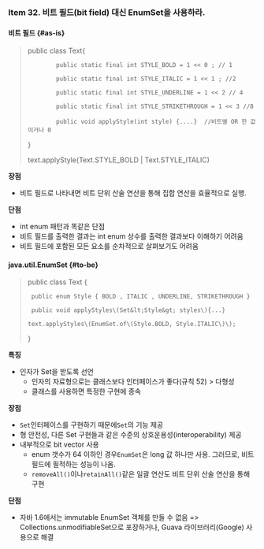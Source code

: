### Item 32. 비트 필드\(bit field\) 대신 EnumSet을 사용하라.

#### 비트 필드 {#as-is}

> public class Text{
>
> ```
>         public static final int STYLE_BOLD = 1 << 0 ; // 1
>
>         public static final int STYLE_ITALIC = 1 << 1 ; //2
>
>         public static final int STYLE_UNDERLINE = 1 << 2 // 4
>
>         public static final int STYLE_STRIKETHROUGH = 1 << 3 //8
>
>         public void applyStyle(int style) {....}  //비트별 OR 한 값이거나 0
> ```
>
> }
>
> text.applyStyle\(Text.STYLE\_BOLD \| Text.STYLE\_ITALIC\)

**장점**

* 비트 필드로 나타내면 비트 단위 산술 연산을 통해 집합 연산을 효율적으로 실행.

**단점**

* int enum 패턴과 똑같은 단점
* 비트 필드를 출력한 결과는 int enum 상수를 출력한 결과보다 이해하기 어려움
* 비트 필드에 포함된 모든 요소를 순차적으로 살펴보기도 어려움

#### java.util.EnumSet {#to-be}

> public class Text {
>
> ```
>  public enum Style { BOLD , ITALIC , UNDERLINE, STRIKETHROUGH }
>
>  public void applyStyles\(Set&lt;Style&gt; styles\){...}
>
> text.applyStyles\(EnumSet.of\(Style.BOLD, Style.ITALIC\)\);
> ```
>
> }

**특징**

* 인자가 Set을 받도록 선언
  * 인자의 자료형으로는 클래스보다 인터페이스가 좋다\(규칙 52\) &gt; 다형성
  * 클래스를 사용하면 특정한 구현에 종속

**장점**

* `Set`인터페이스를 구현하기 때문에`Set`의 기능 제공
* 형 안전성, 다른 Set 구현들과 같은 수준의 상호운용성\(interoperability\) 제공
* 내부적으로 bit vector 사용
  * enum 갯수가 64 이하인 경우`EnumSet`은 long 값 하나만 사용. 그러므로, 비트 필드에 필적하는 성능이 나옴.
  * `removeAll()`이나`retainAll()`같은 일괄 연산도 비트 단위 산술 연산을 통해 구현

**단점**

* 자바 1.6에서는 immutable EnumSet 객체를 만들 수 없음 =&gt;
  Collections.unmodifiableSet으로 포장하거나, Guava 라이브러리\(Google\) 사용으로 해결



